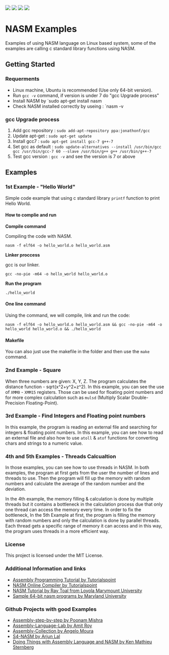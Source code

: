![](https://img.shields.io/badge/OS-GNU%2FLinux-green.svg) ![](https://img.shields.io/badge/arch-x86__64-orange.svg) ![](https://img.shields.io/badge/Assembler-NASM-blue.svg) ![](https://img.shields.io/badge/license-MIT-green.svg)

# NASM Examples

Examples of using NASM language on Linux based system, some of the examples are calling c standard library functions using NASM.

## Getting Started

### Requerments

- Linux machine, Ubuntu is recommended (Use only 64-bit version).
- Run `gcc -v` command, if version is under 7 do "gcc Upgrade process"
- Install NASM by `sudo apt-get install nasm
- Check NASM installed correctly by useing : `nasm -v

### gcc Upgrade process

1. Add gcc repository : `sudo add-apt-repository ppa:jonathonf/gcc`
2. Update apt-get : `sudo apt-get update`
3. Install gcc7 : `sudo apt-get install gcc-7 g++-7`
4. Set gcc as default : `sudo update-alternatives --install /usr/bin/gcc gcc /usr/bin/gcc-7 60 --slave /usr/bin/g++ g++ /usr/bin/g++-7`
5. Test gcc version : `gcc -v` and see the version is 7 or above

## Examples

### 1st Example - "Hello World"

Simple code example that using c standard library `printf` function to print Hello World.

#### How to complie and run

**Compile command**

Compiling the code with NASM.

```shell
nasm -f elf64 -o hello_world.o hello_world.asm
```

**Linker proccess**

gcc is our linker.

```shell
gcc -no-pie -m64 -o hello_world hello_world.o
```

**Run the program**

```shell
./hello_world
```

#### One line command

Using the command, we will compile, link and run the code:

```shell
nasm -f elf64 -o hello_world.o hello_world.asm && gcc -no-pie -m64 -o hello_world hello_world.o && ./hello_world
```

#### Makefile

You can also just use the makefile in the folder and then use the `make` command.

### 2nd Example - Square

When three numbers are given: X, Y, Z. The program calculates the distance function - sqrt(x^2+y^2+z^2). In this example, you can see the use of `XMM0` - `XMM15` registers. Those can be used for floating point numbers and for more complex calculation such as `mulsd` (Multiply Scalar Double-Precision Floating-Point).

### 3rd Example - Find Integers and Floating point numbers

In this example, the program is reading an external file and searching for integers & floating point numbers. In this example, you can see how to read an external file and also how to use  `atoll` & `atof` functions for converting chars and strings to a numeric value.

### 4th and 5th Examples - Threads Calcualtion

In those examples, you can see how to use threads in NASM. In both examples, the program at first gets from the user the number of lines and threads to use. Then the program will fill up the memory with random numbers and calculate the average of the random number and the deviation.

In the 4th example, the memory filling & calculation is done by multiple threads but it contains a bottleneck in the calculation process due that only one thread can access the memory every time. In order to fix the bottleneck, In the 5th Example at first, the program is filling the memory with random numbers and only the calculation is done by parallel threads. Each thread gets a specific range of memory it can access and in this way, the program uses threads in a more efficient way.



### License

This project is licensed under the MIT License.



### Additional Information and links

- [Assembly Programming Tutorial by Tutorialspoint](https://www.tutorialspoint.com/assembly_programming/index.htm)
- [NASM Online Compiler by Tutorialspoint](https://www.tutorialspoint.com/compile_asm_online.php)
- [NASM Tutorial by Ray Toal from Loyola Marymount University](https://cs.lmu.edu/~ray/notes/nasmtutorial/)
- [Sample 64-bit nasm programs by Maryland University](https://web.archive.org/web/20161008080537/http://www.csee.umbc.edu/portal/help/nasm/sample_64.shtml)

### Github Projects with good Examples

- [Assembly-step-by-step by Poonam Mishra](https://github.com/mish24/Assembly-step-by-step)
- [Assembly-Language-Lab by Amit Roy](https://github.com/AmitRoy7/Assembly-Language-Lab)
- [Assembly-Collection by Angelo Moura](https://github.com/m4n3dw0lf/Assembly-x64)
- [S4-NASM by Arjun Lal](https://github.com/theSleepDeprivedCoder/S4-NASM)
- [Doing Things with Assembly Language and NASM by Ken Mathieu Sternberg](https://github.com/elfsternberg/asmtutorials)

